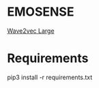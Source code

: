 # EMOSENSE
[Wave2vec Large](https://dl.fbaipublicfiles.com/fairseq/wav2vec/wav2vec_large.pt)

# Requirements
pip3 install -r requirements.txt
